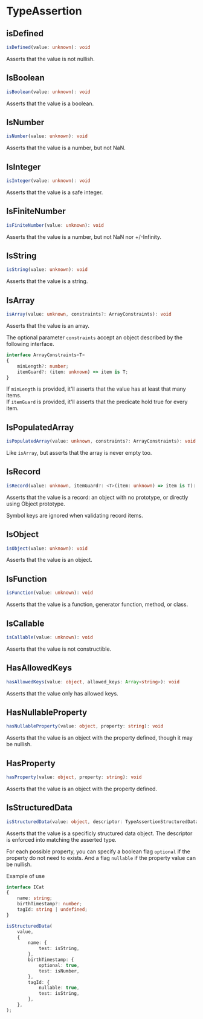 # TypeAssertion

## isDefined

```ts
isDefined(value: unknown): void
```

Asserts that the value is not nullish.

## IsBoolean

```ts
isBoolean(value: unknown): void
```

Asserts that the value is a boolean.

## IsNumber

```ts
isNumber(value: unknown): void
```

Asserts that the value is a number, but not NaN.

## IsInteger

```ts
isInteger(value: unknown): void
```

Asserts that the value is a safe integer.

## IsFiniteNumber

```ts
isFiniteNumber(value: unknown): void
```

Asserts that the value is a number, but not NaN nor +/-Infinity.

## IsString

```ts
isString(value: unknown): void
```

Asserts that the value is a string.

## IsArray

```ts
isArray(value: unknown, constraints?: ArrayConstraints): void
```

Asserts that the value is an array.

The optional parameter `constraints` accept an object described by the following
interface.

```ts
interface ArrayConstraints<T>
{
	minLength?: number;
	itemGuard?: (item: unknown) => item is T;
}
```

If `minLength` is provided, it'll asserts that the value has at least that many
items.<br /> If `itemGuard` is provided, it'll asserts that the predicate hold
true for every item.

## IsPopulatedArray

```ts
isPopulatedArray(value: unknown, constraints?: ArrayConstraints): void
```

Like `isArray`, but asserts that the array is never empty too.

## IsRecord

```ts
isRecord(value: unknown, itemGuard?: <T>(item: unknown) => item is T): void
```

Asserts that the value is a record: an object with no prototype, or directly
using Object prototype.

Symbol keys are ignored when validating record items.

## IsObject

```ts
isObject(value: unknown): void
```

Asserts that the value is an object.

## IsFunction

```ts
isFunction(value: unknown): void
```

Asserts that the value is a function, generator function, method, or class.

## IsCallable

```ts
isCallable(value: unknown): void
```

Asserts that the value is not constructible.

## HasAllowedKeys

```ts
hasAllowedKeys(value: object, allowed_keys: Array<string>): void
```

Asserts that the value only has allowed keys.

## HasNullableProperty

```ts
hasNullableProperty(value: object, property: string): void
```

Asserts that the value is an object with the property defined, though it may be
nullish.

## HasProperty

```ts
hasProperty(value: object, property: string): void
```

Asserts that the value is an object with the property defined.

## IsStructuredData

```ts
isStructuredData(value: object, descriptor: TypeAssertionStructuredDataDescriptor<T>): void
```

Asserts that the value is a specificly structured data object. The descriptor is
enforced into matching the asserted type.

For each possible property, you can specify a boolean flag `optional` if the
property do not need to exists. And a flag `nullable` if the property value can
be nullish.

Example of use

```ts
interface ICat
{
	name: string;
	birthTimestamp?: number;
	tagId: string | undefined;
}

isStructuredData(
	value,
	{
		name: {
			test: isString,
		},
		birthTimestamp: {
			optional: true,
			test: isNumber,
		},
		tagId: {
			nullable: true,
			test: isString,
		},
	},
);
```
